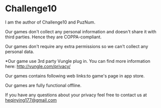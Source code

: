 # Challenge10
I am the author of Challenge10 and PuzNum.


Our games don't collect any personal information and doesn't share it with third parties. Hence they are COPPA-compliant.

Our games don't require any extra permissions so we can't collect any personal data.

*Our game <Challenge10> use 3rd party Vungle plug in.
You can find more information here: http://vungle.com/privacy/


Our games contains following web links:to game's page in app store.

Our games are fully functional offline.

If you have any questions about your privacy feel free to contact us at heqinying177@gmail.com
